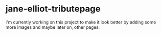# jane-elliot-tributepage

I'm currently working on this project to make it look better by adding some more images and maybe later on, other pages.
